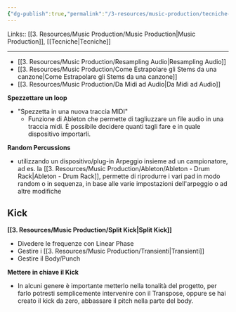```yaml
---
{"dg-publish":true,"permalink":"/3-resources/music-production/tecniche-music-production/"}
---
```


Links:: [[3. Resources/Music Production/Music Production\|Music Production]], [[Tecniche\|Tecniche]]

---

- [[3. Resources/Music Production/Resampling Audio\|Resampling Audio]]
- [[3. Resources/Music Production/Come Estrapolare gli Stems da una canzone\|Come Estrapolare gli Stems da una canzone]]
- [[3. Resources/Music Production/Da Midi ad Audio\|Da Midi ad Audio]]

**Spezzettare un loop**
- "Spezzetta in una nuova traccia MIDI"
	- Funzione di Ableton che permette di tagliuzzare un file audio in una traccia midi. È possibile decidere quanti tagli fare e in quale dispositivo importarli.


**Random Percussions**
- utilizzando un dispositivo/plug-in Arpeggio insieme ad un campionatore, ad es. la [[3. Resources/Music Production/Ableton/Ableton - Drum Rack\|Ableton - Drum Rack]], permette di riprodurre i vari pad in modo random o in sequenza, in base alle varie impostazioni dell'arpeggio o ad altre modifiche


## Kick

**[[3. Resources/Music Production/Split Kick\|Split Kick]]**
- Divedere le frequenze con Linear Phase
- Gestire i [[3. Resources/Music Production/Transienti\|Transienti]]
- Gestire il Body/Punch

**Mettere in chiave il Kick**
- In alcuni genere è importante metterlo nella tonalità del progetto, per farlo potresti semplicemente intervenire con il Transpose, oppure se hai creato il kick da zero, abbassare il pitch nella parte del body.


